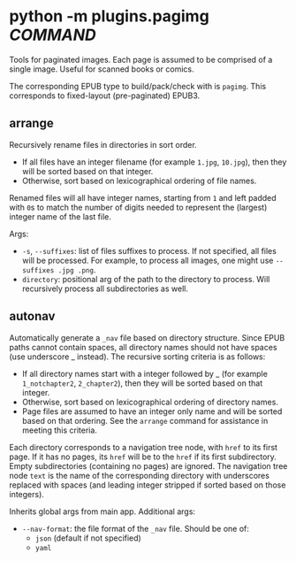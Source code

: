 # python -m plugins.pagimg *COMMAND*

Tools for paginated images. Each page is assumed to be comprised of a single image. Useful for scanned books or comics.

The corresponding EPUB type to build/pack/check with is `pagimg`. This corresponds to fixed-layout (pre-paginated) EPUB3.

## arrange

Recursively rename files in directories in sort order.

- If all files have an integer filename (for example `1.jpg`, `10.jpg`), then they will be sorted based on that integer.
- Otherwise, sort based on lexicographical ordering of file names.

Renamed files will all have integer names, starting from `1` and left padded with `0`s to match the number of digits needed to represent the (largest) integer name of the last file.

Args:
- `-s`, `--suffixes`: list of files suffixes to process. If not specified, all files will be processed. For example, to process all images, one might use `--suffixes .jpg .png`.
- `directory`: positional arg of the path to the directory to process. Will recursively process all subdirectories as well.

## autonav

Automatically generate a `_nav` file based on directory structure. Since EPUB paths cannot contain spaces, all directory names should not have spaces (use underscore _ instead). The recursive sorting criteria is as follows:

- If all directory names start with a integer followed by _ (for example `1_notchapter2`, `2_chapter2`), then they will be sorted based on that integer.
- Otherwise, sort based on lexicographical ordering of directory names.
- Page files are assumed to have an integer only name and will be sorted based on that ordering. See the `arrange` command for assistance in meeting this criteria.

Each directory corresponds to a navigation tree node, with `href` to its first page. If it has no pages, its `href` will be to the `href` if its first subdirectory. Empty subdirectories (containing no pages) are ignored. The navigation tree node `text` is the name of the corresponding directory with underscores replaced with spaces (and leading integer stripped if sorted based on those integers).

Inherits global args from main app. Additional args:
- `--nav-format`: the file format of the `_nav` file. Should be one of:
    - `json` (default if not specified)
    - `yaml`